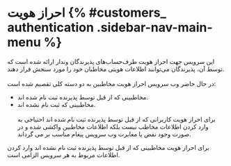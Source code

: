 # احراز هویت  {% #customers_ authentication .sidebar-nav-main-menu %}

این سرویس جهت احراز هویت طرف‌حساب‌های پذیرندگان وندار ارائه شده است که توسط آن، پذیرندگان می‌توانند اطلاعات هویتی مخاطبان خود را مورد سنجش قرار دهند.\
\
در حال حاضر وب سرویس احراز هویت مخاطبین به دو دسته کلی تقصیم شده است:
- مخاطبینی که از قبل توسط پذیرنده ثبت نام شده اند.
- مخاطبینی که ثبت نام نشده اند.\
\
برای احراز هویت کاربرانی که از قبل توسط پذیرنده ثبت نام شده اند احتیاجی به وارد کردن اطلاعات مخاطب نیست بلکه اطلاعات مخاطبین واکشی شده و در صورت وجود نقض یا مغایرت وب سرویس پیغام مناسب بر می گرداند.

برای احراز هویت مخاطبینی که از قبل توسط پذیرنده ثبت نام نشده اند وارد کردن اطلاعات مربوط به هر سرویس الزامی است.

